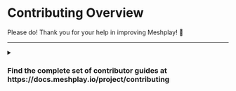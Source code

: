 # <a name="contributing">Contributing Overview</a>

Please do! Thank you for your help in improving Meshplay! :balloon:

---

<details>

  <summary><h3>Find the complete set of contributor guides at https://docs.meshplay.io/project/contributing</h3></summary>

# Contributor Guide for UI component

This guide is specific to the Meshplay UI component and involves steps/methods one need to follow while working on issues related to Meshplay UI.

## How to run Meshplay UI?

Meshplay UI can be built and run in different ways. You will choose one of the two ways to build and run Meshplay UI depending upon whether you are actively developing it (whether you are creating a new feature or fixing a bug in Meshplay UI) or whether you simply need to use it as a user. Let's refer to these two methods as a _Development Build_ and _User Build._

#### 1. User Build:

For general usage, one can run Meshplay UI using Meshplay's command client `meshplayctl`, by simply running the `meshplayctl system start` command.
If you don't have the `meshplayctl` tool installed already, you can follow the [meshplayctl installation docs](https://docs.meshplay.io/installation/meshplayctl) to install `meshplayctl` using various `package management` tools supported.

#### 2. Development Build:

For purposes of actively developing Meshplay UI, you first need to ensure you have npm v7 installed (`npm -v`) and if not install it (`npm -g i npm@7`), then install the dependencies using `make ui-setup` and then you can use either of the following approaches to build Meshplay UI:

1. Follow the procedure mentioned in Step 1 (User build) above, and start Meshplay UI sever on the 9081 port, and login to Meshplay UI using either of the providers mentioned on the login page. Then, to run a development server of Meshplay UI, install the dependencies using the command mentioned above, then execute `make ui` to run the livereload-nodemon server on port 3000.

   > **NOTE:** Please run the steps in order to avoid issues, as Meshplay server should be running and logged-in before accessing the development server
   > on 3000 port.

   > **NOTE:** Its strongly recommended to use either [Node Version Manager](https://github.com/nvm-sh/nvm#node-version-manager---) in linux/mac os systems or [NVM for Windows](https://github.com/coreybutler/nvm-windows#nvm-for-windows) on Windows systems so single `nvm use` / `nvm install` simplifies installing and using correct node version locallly **(v18)**, see [NVM Intro](https://github.com/nvm-sh/nvm#intro) for details. Otherwise, you might experience issues during local `npm i` similar to [4674](https://github.com/meshplay/meshplay/issues/4674) due to how optional dependencies are resolved in npm v6.

1. **`make server`** - Alternatively, build all of Meshplay UI's components upfront before serving the UI. Do this in two steps:

- Execute `make ui-setup` to initialize your environment and then `make ui-build` to build and export all Meshplay UI components.
- Execute `make server` to serve the prebuilt components.
  This method doesn't provide a live reload server. You will have to build Meshplay UI after making changes to the code and rerun these steps again in order to see those subsequent code changes reflected in the UI. > **NOTE:** If you are using this method, make sure you don't have Meshplay already running on 9081 port, using `meshplayctl`.

## Tech stack used in Meshplay-UI

- Meshplay UI uses NextJs to do server side rendering of ReactJS components. The folder `ui/components` contains all the ReactJS components involved in
  building Meshplay UI.
- MaterialUI is being used extensively for the visual components of Meshplay UI.
- Billboard.js library is being used to display various charts, and comparison graphs in Meshplay UI.

## Component naming convention

For reference and easy code search, the components are named accordingly following the rule 'Meshplay<Part of UI it involves>', for example: components
involved in rendering the Results page of Meshplay UI are named as 'MeshplayResults.js', 'MeshplayResultDialog.js', 'MeshplaySMIResults.js'. Please follow this convention if you are creating a new component.

<p style="text-align: center"><em>If you'll like to go to the main Meshplay Contributor guide <a href="../CONTRIBUTING.md">click here</a></em></p>

## Testing

- Meshplay UI uses Playwright for end-to-end testing. The tests are written in JavaScript and are located in the `ui/tests` directory.

- Install the dependencies by running the following command:

```bash

npm install

npx playwright install --with-deps

```

- To run the tests, you can use the following command:

```bash

// for running the whole test suite with all browsers
npm run test:e2e

// for running only on chromium
npm run test:e2e:chromium

// for only running fast tests
npm run test:e2e:fast

```

</details>
